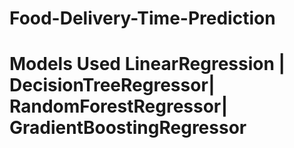 # Food-Delivery-Time-Prediction
# Models Used  LinearRegression | DecisionTreeRegressor| RandomForestRegressor| GradientBoostingRegressor
